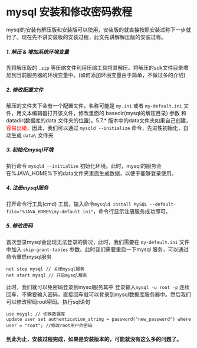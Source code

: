 # mysql 安装和修改密码教程
  mysql的安装有解压版和安装版可以使用，安装版的就直接按照安装过称下一步就行了。现在先不讲安装版的安装过程，此文先讲解解压版的安装过称。
##### 1. 解压 & 增加系统环境变量
先将解压版的 `.zip` 等压缩文件利用压缩工具将其解压。将解压的sdk文件目录增加到当前服务器的环境变量中。(如何添加环境变量由于简单，不做过多的介绍)
##### 2. 修改配置文件
解压的文件夹下会有一个配置文件，名称可能是 `my.ini` 或者 `my-default.ini` 文件，用文本编辑器打开该文件，修改里面的 basedir(mysql的解压目录) 参数 和 datadir(数据库的data 文件夹的位置)。5.7.* 版本中的data文件夹如果自己创建，<font color="red">容易出错</font>，因此，我们可以通过 `mysqld --initialize` 命令，先进性初始化，自动生成 `data\` 文件夹
##### 3. 初始化mysql环境
执行命令 `mysqld --initialize` 初始化环境。此时，mysql的服务会在%JAVA_HOME%下的data文件夹里面生成数据，以便于能够登录使用。
##### 4. 注册mysql服务
打开命令行工具(cmd) 工具，输入命令`mysqld install MySQL --default-file="%JAVA_HOME%\my-default.ini"`，命令行显示注册服务成功即可。
##### 5. 修改密码
首次登录mysql会出现无法登录的情况，此时，我们需要在 `my-default.ini` 文件中加入 `skip-grant-tables` 参数。此时我们需要重启一下mysql 服务，可以通过命令重启mysql服务
```
net stop mysql // 关闭mysql服务
net start mysql // 开启mysql服务
```
此时，我们就可以免密码登录到mysql服务其中
登录输入`mysql -u root -p` 连续回车，不需要输入密码，直接回车就可以登录到mysql数据库服务器中。然后我们可以修改密码root密码。执行sql语句
```
use msyql; // 切换数据库
update user set authentication_string = password("new_password") where user = "root"; //修改root用户的密码 
```
#### 到此为止，安装过程完成，如果是安装版本的，可能就没有这么多的问题了。